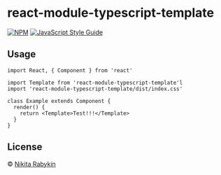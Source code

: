 # react-module-typescript-template

[![NPM](https://img.shields.io/npm/v/react-module-typescript-template.svg)](https://www.npmjs.com/package/react-module-typescript-template) [![JavaScript Style Guide](https://img.shields.io/badge/code_style-standard-brightgreen.svg)](https://standardjs.com)

## Usage

```tsx
import React, { Component } from 'react'

import Template from 'react-module-typescript-template'l
import 'react-module-typescript-template/dist/index.css'

class Example extends Component {
  render() {
    return <Template>Test!!!</Template>
  }
}
```

## License

 © [Nikita Rabykin](https://github.com/n1k1tk/react-module-typescript-template)
